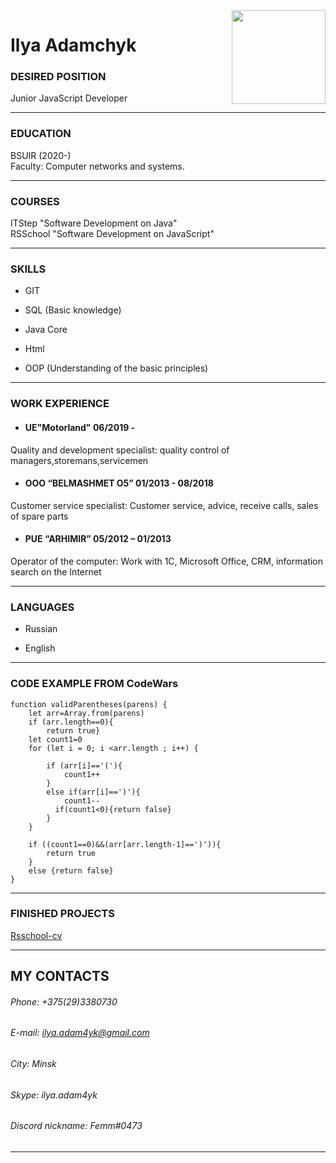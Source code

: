 <img src="https://i.ibb.co/HFyz8V6/1546511714050.jpg" width="150" height="150" align="right">

# Ilya Adamchyk  

### DESIRED POSITION
Junior JavaScript Developer


___
### EDUCATION
BSUIR (2020-) <br>
Faculty: Computer networks and systems.


___
### COURSES
ITStep "Software Development on Java" <br>
RSSchool "Software Development on JavaScript"


___
### SKILLS
 - GIT

 - SQL (Basic knowledge)

 - Java Core

 - Html

 - OOP (Understanding of the basic principles)


___
### WORK EXPERIENCE


- #### UE"Motorland"  06/2019 -

Quality and development specialist:   quality control of managers,storemans,servicemen

- #### OOO “BELMASHMET O5”	01/2013 - 08/2018

Customer service specialist:	Customer service, advice, receive calls, sales of spare parts


- #### PUE “ARHIMIR”		05/2012 – 01/2013

Operator of the computer: Work with 1C, Microsoft Office, CRM, information search on the Internet
___

### LANGUAGES
 - Russian

 - English


___
### CODE EXAMPLE FROM CodeWars

```
function validParentheses(parens) {
    let arr=Array.from(parens)
    if (arr.length==0){
        return true}
    let count1=0
    for (let i = 0; i <arr.length ; i++) {
      
        if (arr[i]=='('){
            count1++
        }
        else if(arr[i]==')'){
            count1--
          if(count1<0){return false}
        }
    }

    if ((count1==0)&&(arr[arr.length-1]==')')){
        return true
    }
    else {return false}
}
```


---
### FINISHED PROJECTS
[Rsschool-cv](https://github.com/FeMalleN/rsschool-cv)



---

##  MY CONTACTS
###### Phone: +375(29)3380730

###### E-mail: ilya.adam4yk@gmail.com

###### City: Minsk

###### Skype: ilya.adam4yk

###### Discord nickname: Femm#0473


---